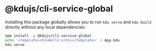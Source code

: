 # @kdujs/cli-service-global

Installing this package globally allows you to run `kdu serve` and `kdu build` directly without any local dependencies:

``` sh
npm install -g @kdujs/cli-service-global
echo '<template><h1>Hello!</h1></template>' > App.kdu
kdu serve
```
